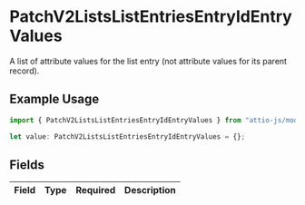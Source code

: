 # PatchV2ListsListEntriesEntryIdEntryValues

A list of attribute values for the list entry (not attribute values for its parent record).

## Example Usage

```typescript
import { PatchV2ListsListEntriesEntryIdEntryValues } from "attio-js/models/operations/patchv2listslistentriesentryid.js";

let value: PatchV2ListsListEntriesEntryIdEntryValues = {};
```

## Fields

| Field       | Type        | Required    | Description |
| ----------- | ----------- | ----------- | ----------- |